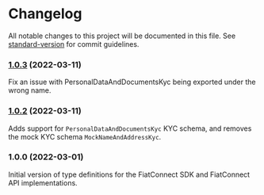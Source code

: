 # Changelog

All notable changes to this project will be documented in this file. See [standard-version](https://github.com/conventional-changelog/standard-version) for commit guidelines.

### [1.0.3](https://github.com/fiatconnect/fiatconnect-types/compare/v1.0.0...v1.0.3) (2022-03-11)

Fix an issue with PersonalDataAndDocumentsKyc being exported under the wrong name.

### [1.0.2](https://github.com/fiatconnect/fiatconnect-types/compare/v1.0.0...v1.0.2) (2022-03-11)

Adds support for `PersonalDataAndDocumentsKyc` KYC schema, and removes the mock KYC schema `MockNameAndAddressKyc`.

### 1.0.0 (2022-03-01)

Initial version of type definitions for the FiatConnect SDK and FiatConnect API implementations.
